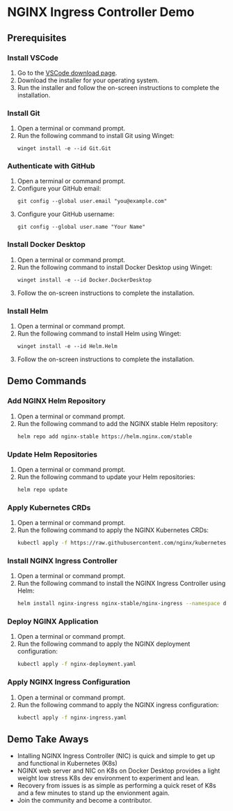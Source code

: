 # NGINX Ingress Controller Demo

## Prerequisites

### Install VSCode

1. Go to the [VSCode download page](https://code.visualstudio.com/download).
2. Download the installer for your operating system.
3. Run the installer and follow the on-screen instructions to complete the installation.

### Install Git

1. Open a terminal or command prompt.
2. Run the following command to install Git using Winget:
    ```shell
    winget install -e --id Git.Git
    ```

### Authenticate with GitHub

1. Open a terminal or command prompt.
2. Configure your GitHub email:
    ```shell
    git config --global user.email "you@example.com"
    ```
3. Configure your GitHub username:
    ```shell
    git config --global user.name "Your Name"
    ```

### Install Docker Desktop

1. Open a terminal or command prompt.
2. Run the following command to install Docker Desktop using Winget:
    ```shell
    winget install -e --id Docker.DockerDesktop
    ```
3. Follow the on-screen instructions to complete the installation.

### Install Helm

1. Open a terminal or command prompt.
2. Run the following command to install Helm using Winget:
    ```shell
    winget install -e --id Helm.Helm
    ```
3. Follow the on-screen instructions to complete the installation.

## Demo Commands

### Add NGINX Helm Repository

1. Open a terminal or command prompt.
2. Run the following command to add the NGINX stable Helm repository:
    ```bash
    helm repo add nginx-stable https://helm.nginx.com/stable
    ```

### Update Helm Repositories

1. Open a terminal or command prompt.
2. Run the following command to update your Helm repositories:
    ```bash
    helm repo update
    ```

### Apply Kubernetes CRDs

1. Open a terminal or command prompt.
2. Run the following command to apply the NGINX Kubernetes CRDs:
    ```bash
    kubectl apply -f https://raw.githubusercontent.com/nginx/kubernetes-ingress/v4.0.1/deploy/crds.yaml
    ```

### Install NGINX Ingress Controller

1. Open a terminal or command prompt.
2. Run the following command to install the NGINX Ingress Controller using Helm:
    ```bash
    helm install nginx-ingress nginx-stable/nginx-ingress --namespace default
    ```

### Deploy NGINX Application

1. Open a terminal or command prompt.
2. Run the following command to apply the NGINX deployment configuration:
    ```bash
    kubectl apply -f nginx-deployment.yaml
    ```

### Apply NGINX Ingress Configuration

1. Open a terminal or command prompt.
2. Run the following command to apply the NGINX ingress configuration:
    ```bash
    kubectl apply -f nginx-ingress.yaml
    ```

## Demo Take Aways

- Intalling NGINX Ingress Controller (NIC) is quick and simple to get up and functional in Kubernetes (K8s)
- NGINX web server and NIC on K8s on Docker Desktop provides a light weight low stress K8s dev environment to experiment and lean.
- Recovery from issues is as simple as performing a quick reset of K8s and a few minutes to stand up the envionment again.
- Join the community and become a contributor.